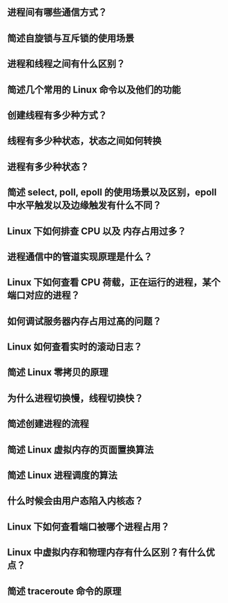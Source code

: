 ## 进程间有哪些通信方式？
## 简述自旋锁与互斥锁的使用场景
## 进程和线程之间有什么区别？
## 简述几个常用的 Linux 命令以及他们的功能 
## 创建线程有多少种方式？
## 线程有多少种状态，状态之间如何转换 
## 进程有多少种状态？
## 简述 select, poll, epoll 的使用场景以及区别，epoll 中水平触发以及边缘触发有什么不同？
## Linux 下如何排查 CPU 以及 内存占用过多？ 
## 进程通信中的管道实现原理是什么？
## Linux 下如何查看 CPU 荷载，正在运行的进程，某个端口对应的进程？
## 如何调试服务器内存占用过高的问题？
## Linux 如何查看实时的滚动日志？
## 简述 Linux 零拷贝的原理
## 为什么进程切换慢，线程切换快？
## 简述创建进程的流程
## 简述 Linux 虚拟内存的页面置换算法 
## 简述 Linux 进程调度的算法
## 什么时候会由用户态陷入内核态？
## Linux 下如何查看端口被哪个进程占用？
## Linux 中虚拟内存和物理内存有什么区别？有什么优点？ 
## 简述 traceroute 命令的原理